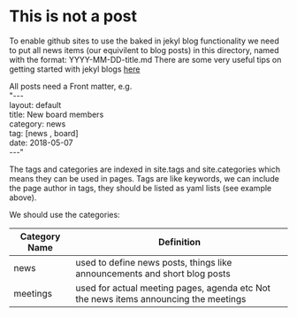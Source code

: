 # This is not a post
To enable github sites to use the baked in jekyl blog functionality we need to put all news items (our equivilent to blog posts) in this directory, named with the format:
YYYY-MM-DD-title.md 
There are some very useful tips on getting started with jekyl blogs [here](https://jekyllrb.com/docs/posts/)

All posts need a Front matter, e.g.<br>
"---
<br>layout: default
<br>title: New board members
<br>category: news
<br>tag: [news , board]
<br>date: 2018-05-07
<br>---"


The tags and categories are indexed in site.tags and site.categories which means they can be used in pages.
Tags are like keywords, we can include the page author in tags, they should be listed as yaml lists (see example above).

We should use the categories:
<table>
<thead>
  <tr>
    <th>Category Name</th>
    <th>Definition</th>
  </tr>
</thead>
<tbody>
  <tr>
    <td>news</td>
    <td>used to define news posts, things like announcements and short blog posts</td>
  </tr>
  <tr>
    <td>meetings</td>
    <td>used for actual meeting pages, agenda etc Not the news items announcing the meetings</td>
  </tr>
</tbody>
</table>
